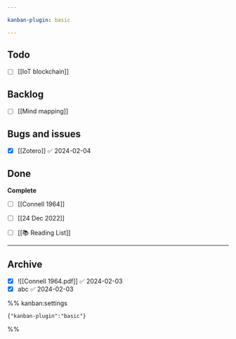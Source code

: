 ```yaml
---

kanban-plugin: basic

---
```


## Todo

- [ ] [[IoT blockchain]]


## Backlog

- [ ] [[Mind mapping]]


## Bugs and issues

- [x] [[Zotero]] ✅ 2024-02-04


## Done

**Complete**
- [ ] [[Connell 1964]]
- [ ] [[24 Dec 2022]]
- [ ] [[📚 Reading List]]


***

## Archive

- [x] ![[Connell 1964.pdf]] ✅ 2024-02-03
- [x] abc ✅ 2024-02-03

%% kanban:settings
```
{"kanban-plugin":"basic"}
```
%%